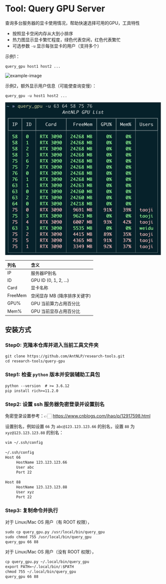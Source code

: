 # Tool: Query GPU Server

查询多台服务器的显卡使用情况，帮助快速选择可用的GPU，工具特性
+ 按照显卡空闲内存从大到小排序
+ 热力图显示显卡繁忙程度，绿色代表空闲，红色代表繁忙 
+ 可选参数 `-u` 显示每张显卡的用户（支持多个）


示例1：

```shell
query_gpu host1 host2 ...
```
![example-image](example_linux.jpg)

示例2，额外显示用户信息（可能使查询变慢）：

```shell
query_gpu -u host1 host2 ...
```
![example-image](example_mac.jpg)


列名    | 含义
:-------| :--- 
IP      | 服务器IP别名
ID      | GPU ID (0, 1, 2, ...)
Card    | 显卡名称
FreeMem | 空闲显存 MB (降序排序关键字)
GPU%    | GPU 当前算力占用百分比
Mem%    | GPU 当前显存占用百分比


## 安装方式

### Step0: 克隆本仓库并进入当前工具文件夹

```shell
git clone https://github.com/AntNLP/research-tools.git
cd research-tools/query-gpu
```

### Step1: 检查 `python` 版本并安装辅助工具包

```shell
python --version  # >= 3.6.12
pip install rich>=11.2.0
```

### Step2: 设置 ssh 服务器免密登录并设置别名

免密登录设置参考：👉🏻 https://www.cnblogs.com/jhao/p/12917598.html

设置别名，例如设置 `66` 为 `abc@123.123.123.66` 的别名，设置 `88` 为 `xyz@123.123.123.88` 的别名：

```shell
vim ~/.ssh/config

~/.ssh/config
Host 66
     HostName 123.123.123.66
     User abc
     Port 22

Host 88
     HostName 123.123.123.88
     User xyz
     Port 22
```


### Step3: 复制命令并执行

对于 Linux/Mac OS 用户（有 ROOT 权限），
```shell
sudo cp query_gpu.py /usr/local/bin/query_gpu
sudo chmod 755 /usr/local/bin/query_gpu
query_gpu 66 88
```

对于 Linux/Mac OS 用户（没有 ROOT 权限），
```shell
cp query_gpu.py ~/.local/bin/query_gpu
export PATH=~/.local/bin/:$PATH
chmod 755 ~/.local/bin/query_gpu
query_gpu 66 88
```